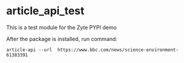 # article_api_test


This is a test module for the Zyte PYPI demo  
  
After the package is installed, run command: 
  

    article-api --url  https://www.bbc.com/news/science-environment-61383391
